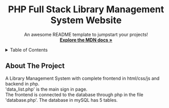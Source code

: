<h1 align="center">PHP Full Stack Library Management System Website</h1>

  <p align="center">
    An awesome README template to jumpstart your projects!
    <br />
    <a href="https://developer.mozilla.org/en-US/docs/Web/JavaScript"><strong>Explore the MDN docs »</strong></a>
    <br />
    
  </p>
</div>

<!-- TABLE OF CONTENTS -->
<details>
  <summary>Table of Contents</summary>
  <ul>
    <li><a href="#about-the-Project">About The Project</a></li>
  </ul>
</details>

## About The Project

A Library Management System with complete frontend in html/css/js and backend in php. <br>
'data_list.php' is the main sign in page. <br>
The frontend is connected to the database through php in the file 'database.php'. The database in mySQL has 5 tables.
